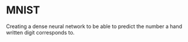 # MNIST
Creating a dense neural network to be able to predict the number a hand written digit corresponds to.
